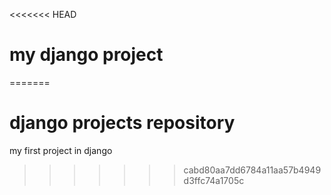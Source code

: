<<<<<<< HEAD
# my django project

=======
# django projects repository
my first project in django
>>>>>>> cabd80aa7dd6784a11aa57b4949d3ffc74a1705c
